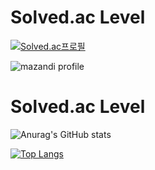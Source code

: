 Solved.ac Level
=======
[![Solved.ac프로필](http://mazassumnida.wtf/api/v2/generate_badge?boj=asitwas729)](https://solved.ac/asitwas729)

![mazandi profile](http://mazandi.herokuapp.com/api?handle=asitwas729&theme=cold)

Solved.ac Level
=======
![Anurag's GitHub stats](https://github-readme-stats.vercel.app/api?username=asitwas729&show_icons=true&theme=radical)

[![Top Langs](https://github-readme-stats.vercel.app/api/top-langs/?username=asitwas729&layout=compact)](https://github.com/asitwas729/github-readme-stats)
 
